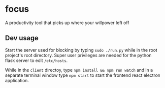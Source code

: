 # focus
A productivity tool that picks up where your willpower left off

## Dev usage

Start the server used for blocking by typing `sudo ./run.py` while in the root project's root directory. Super user privileges are needed for the python flask server to edit `/etc/hosts`.

While in the `client` directoy, type `npm install && npm run watch` and in a separate terminal window type `npm start` to start the frontend react electron application.
